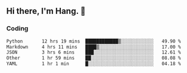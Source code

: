 ## Hi there, I'm Hang. 👋

### Coding

<!--START_SECTION:waka-->

```txt
Python       12 hrs 19 mins  ████████████▒░░░░░░░░░░░░   49.90 %
Markdown     4 hrs 11 mins   ████▒░░░░░░░░░░░░░░░░░░░░   17.00 %
JSON         3 hrs 6 mins    ███░░░░░░░░░░░░░░░░░░░░░░   12.61 %
Other        1 hr 59 mins    ██░░░░░░░░░░░░░░░░░░░░░░░   08.08 %
YAML         1 hr 1 min      █░░░░░░░░░░░░░░░░░░░░░░░░   04.18 %
```

<!--END_SECTION:waka-->
